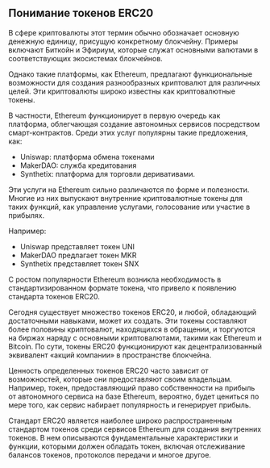 ## Понимание токенов ERC20

В сфере криптовалюты этот термин обычно обозначает основную денежную единицу, присущую конкретному блокчейну. Примеры включают Биткойн и Эфириум, которые служат основными валютами в соответствующих экосистемах блокчейнов.

Однако такие платформы, как Ethereum, предлагают функциональные возможности для создания разнообразных криптовалют для различных целей. Эти криптовалюты широко известны как криптовалютные токены.

В частности, Ethereum функционирует в первую очередь как платформа, облегчающая создание автономных сервисов посредством смарт-контрактов. Среди этих услуг популярны такие предложения, как:

- Uniswap: платформа обмена токенами
- MakerDAO: служба кредитования
- Synthetix: платформа для торговли деривативами.

Эти услуги на Ethereum сильно различаются по форме и полезности. Многие из них выпускают внутренние криптовалютные токены для таких функций, как управление услугами, голосование или участие в прибылях.

Например:

- Uniswap представляет токен UNI
- MakerDAO предлагает токен MKR
- Synthetix представляет токен SNX

С ростом популярности Ethereum возникла необходимость в стандартизированном формате токена, что привело к появлению стандарта токенов ERC20.

Сегодня существует множество токенов ERC20, и любой, обладающий достаточными навыками, может их создать. Эти токены составляют более половины криптовалют, находящихся в обращении, и торгуются на биржах наряду с основными криптовалютами, такими как Ethereum и Bitcoin. По сути, токены ERC20 функционируют как децентрализованный эквивалент «акций компании» в пространстве блокчейна.

Ценность определенных токенов ERC20 часто зависит от возможностей, которые они предоставляют своим владельцам. Например, токен, предоставляющий право собственности на прибыль от автономного сервиса на базе Ethereum, вероятно, будет цениться по мере того, как сервис набирает популярность и генерирует прибыль.

Стандарт ERC20 является наиболее широко распространенным стандартом токенов среди сервисов Ethereum для создания внутренних токенов. В нем описываются фундаментальные характеристики и функции, которыми должен обладать токен, включая отслеживание балансов токенов, протоколов передачи и многое другое.